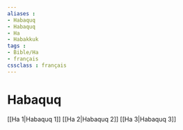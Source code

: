 ```yaml
---
aliases : 
- Habaquq
- Habaquq
- Ha
- Habakkuk
tags : 
- Bible/Ha
- français
cssclass : français
---
```


# Habaquq

[[Ha 1|Habaquq 1]]
[[Ha 2|Habaquq 2]]
[[Ha 3|Habaquq 3]]
